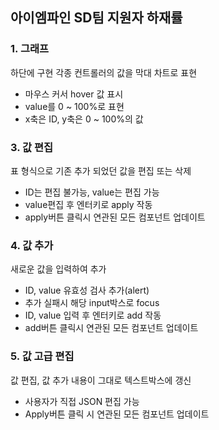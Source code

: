 ## 아이엠파인 SD팀 지원자 하재률

### 1. 그래프<br>
  하단에 구현 각종 컨트롤러의 값을 막대 차트로 표현
  - 마우스 커서 hover 값 표시
  - value를 0 ~ 100%로 표현
  - x축은 ID, y축은 0 ~ 100%의 값
### 3. 값 편집<br>
  표 형식으로 기존 추가 되었던 값을 편집 또는 삭제
  - ID는 편집 불가능, value는 편집 가능
  - value편집 후 엔터키로 apply 작동
  - apply버튼 클릭시 연관된 모든 컴포넌트 업데이트
### 4. 값 추가<br>
  새로운 값을 입력하여 추가
  - ID, value 유효성 검사 추가(alert)
  - 추가 실패시 해당 input박스로 focus
  - ID, value 입력 후 엔터키로 add 작동
  - add버튼 클릭시 연관된 모든 컴포넌트 업데이트
### 5. 값 고급 편집<br>
  값 편집, 값 추가 내용이 그대로 텍스트박스에 갱신
  - 사용자가 직접 JSON 편집 가능
  - Apply버튼 클릭 시 연관된 모든 컴포넌트 업데이트
